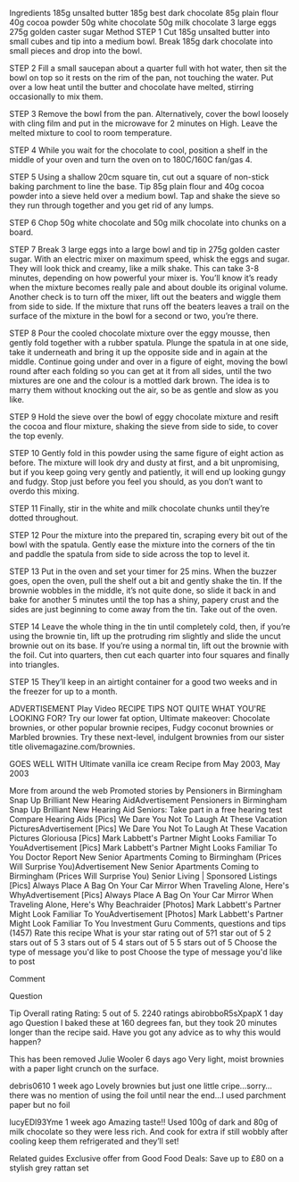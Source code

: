 Ingredients
185g unsalted butter
185g best dark chocolate
85g plain flour
40g cocoa powder
50g white chocolate
50g milk chocolate
3 large eggs
275g golden caster sugar
Method
STEP 1
Cut 185g unsalted butter into small cubes and tip into a medium bowl. Break 185g dark chocolate into small pieces and drop into the bowl.

STEP 2
Fill a small saucepan about a quarter full with hot water, then sit the bowl on top so it rests on the rim of the pan, not touching the water. Put over a low heat until the butter and chocolate have melted, stirring occasionally to mix them.

STEP 3
Remove the bowl from the pan. Alternatively, cover the bowl loosely with cling film and put in the microwave for 2 minutes on High. Leave the melted mixture to cool to room temperature.

STEP 4
While you wait for the chocolate to cool, position a shelf in the middle of your oven and turn the oven on to 180C/160C fan/gas 4.

STEP 5
Using a shallow 20cm square tin, cut out a square of non-stick baking parchment to line the base. Tip 85g plain flour and 40g cocoa powder into a sieve held over a medium bowl. Tap and shake the sieve so they run through together and you get rid of any lumps.

STEP 6
Chop 50g white chocolate and 50g milk chocolate into chunks on a board.

STEP 7
Break 3 large eggs into a large bowl and tip in 275g golden caster sugar. With an electric mixer on maximum speed, whisk the eggs and sugar. They will look thick and creamy, like a milk shake. This can take 3-8 minutes, depending on how powerful your mixer is. You’ll know it’s ready when the mixture becomes really pale and about double its original volume. Another check is to turn off the mixer, lift out the beaters and wiggle them from side to side. If the mixture that runs off the beaters leaves a trail on the surface of the mixture in the bowl for a second or two, you’re there.

STEP 8
Pour the cooled chocolate mixture over the eggy mousse, then gently fold together with a rubber spatula. Plunge the spatula in at one side, take it underneath and bring it up the opposite side and in again at the middle. Continue going under and over in a figure of eight, moving the bowl round after each folding so you can get at it from all sides, until the two mixtures are one and the colour is a mottled dark brown. The idea is to marry them without knocking out the air, so be as gentle and slow as you like.

STEP 9
Hold the sieve over the bowl of eggy chocolate mixture and resift the cocoa and flour mixture, shaking the sieve from side to side, to cover the top evenly.

STEP 10
Gently fold in this powder using the same figure of eight action as before. The mixture will look dry and dusty at first, and a bit unpromising, but if you keep going very gently and patiently, it will end up looking gungy and fudgy. Stop just before you feel you should, as you don’t want to overdo this mixing.

STEP 11
Finally, stir in the white and milk chocolate chunks until they’re dotted throughout.

STEP 12
Pour the mixture into the prepared tin, scraping every bit out of the bowl with the spatula. Gently ease the mixture into the corners of the tin and paddle the spatula from side to side across the top to level it.

STEP 13
Put in the oven and set your timer for 25 mins. When the buzzer goes, open the oven, pull the shelf out a bit and gently shake the tin. If the brownie wobbles in the middle, it’s not quite done, so slide it back in and bake for another 5 minutes until the top has a shiny, papery crust and the sides are just beginning to come away from the tin. Take out of the oven.

STEP 14
Leave the whole thing in the tin until completely cold, then, if you’re using the brownie tin, lift up the protruding rim slightly and slide the uncut brownie out on its base. If you’re using a normal tin, lift out the brownie with the foil. Cut into quarters, then cut each quarter into four squares and finally into triangles.

STEP 15
They’ll keep in an airtight container for a good two weeks and in the freezer for up to a month.

ADVERTISEMENT
Play Video
RECIPE TIPS
NOT QUITE WHAT YOU'RE LOOKING FOR?
Try our lower fat option, Ultimate makeover: Chocolate brownies, or other popular brownie recipes, Fudgy coconut brownies or Marbled brownies.
Try these next-level, indulgent brownies from our sister title olivemagazine.com/brownies.

GOES WELL WITH
Ultimate vanilla ice cream
Recipe from May 2003, May 2003

More from around the web
Promoted stories by
Pensioners in Birmingham Snap Up Brilliant New Hearing AidAdvertisement
Pensioners in Birmingham Snap Up Brilliant New Hearing Aid
Seniors: Take part in a free hearing test
Compare Hearing Aids
[Pics] We Dare You Not To Laugh At These Vacation PicturesAdvertisement
[Pics] We Dare You Not To Laugh At These Vacation Pictures
Gloriousa
[Pics] Mark Labbett's Partner Might Looks Familiar To YouAdvertisement
[Pics] Mark Labbett's Partner Might Looks Familiar To You
Doctor Report
New Senior Apartments Coming to Birmingham (Prices Will Surprise You)Advertisement
New Senior Apartments Coming to Birmingham (Prices Will Surprise You)
Senior Living | Sponsored Listings
[Pics] Always Place A Bag On Your Car Mirror When Traveling Alone, Here's WhyAdvertisement
[Pics] Always Place A Bag On Your Car Mirror When Traveling Alone, Here's Why
Beachraider
[Photos] Mark Labbett's Partner Might Look Familiar To YouAdvertisement
[Photos] Mark Labbett's Partner Might Look Familiar To You
Investment Guru
Comments, questions and tips (1457)
Rate this recipe
What is your star rating out of 5?1 star out of 5
2 stars out of 5
3 stars out of 5
4 stars out of 5
5 stars out of 5
Choose the type of message you'd like to post
Choose the type of message you'd like to post

Comment

Question

Tip
Overall rating
Rating: 5 out of 5.
2240 ratings
abirobboR5sXpapX
1 day ago
Question
I baked these at 160 degrees fan, but they took 20 minutes longer than the recipe said. Have you got any advice as to why this would happen?

This has been removed
Julie Wooler
6 days ago
Very light, moist brownies with a paper light crunch on the surface.

debris0610
1 week ago
Lovely brownies but just one little cripe…sorry…there was no mention of using the foil until near the end…I used parchment paper but no foil

lucyEDl93Yme
1 week ago
Amazing taste!! Used 100g of dark and 80g of milk chocolate so they were less rich. And cook for extra if still wobbly after cooling keep them refrigerated and they’ll set!



Related guides
Exclusive offer from Good Food Deals: Save up to £80 on a stylish grey rattan set

